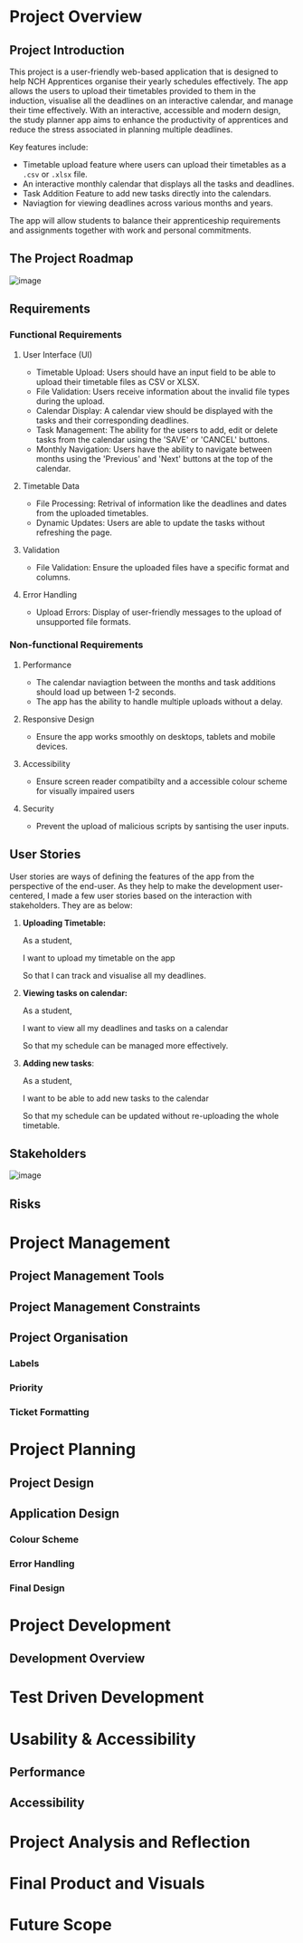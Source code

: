 # Project Overview

## Project Introduction
This project is a user-friendly web-based application that is designed to help NCH Apprentices organise their yearly schedules effectively. The app allows the users to upload their timetables provided to them in the induction, visualise all the deadlines on an interactive calendar, and manage their time effectively. With an interactive, accessible and modern design, the study planner app aims to enhance the productivity of apprentices and reduce the stress associated in planning multiple deadlines. 

Key features include:
- Timetable upload feature where users can upload their timetables as a `.csv` or `.xlsx` file.
- An interactive monthly calendar that displays all the tasks and deadlines.
- Task Addition Feature to add new tasks directly into the calendars.
- Naviagtion for viewing deadlines across various months and years.

The app will allow students to balance their apprenticeship requirements and assignments together with work and personal commitments.

## The Project Roadmap
![image](https://github.com/user-attachments/assets/7fce0552-001b-406b-a5ae-07b62b792e23)

## Requirements
### Functional Requirements 
1. User Interface (UI)
   - Timetable Upload:
     Users should have an input field to be able to upload their timetable files as CSV or XLSX.
   - File Validation:
     Users receive information about the invalid file types during the upload.
   - Calendar Display:
     A calendar view should be displayed with the tasks and their corresponding deadlines.
   - Task Management:
     The ability for the users to add, edit or delete tasks from the calendar using the 'SAVE' or 'CANCEL' buttons.
   - Monthly Navigation:
     Users have the ability to navigate between months using the 'Previous' and 'Next' buttons at the top of the calendar.

2. Timetable Data
   - File Processing:
     Retrival of information like the deadlines and dates from the uploaded timetables.
   - Dynamic Updates:
     Users are able to update the tasks without refreshing the page.

3. Validation
   - File Validation:
     Ensure the uploaded files have a specific format and columns.

4. Error Handling
   - Upload Errors:
     Display of user-friendly messages to the upload of unsupported file formats.

### Non-functional Requirements
1. Performance
   - The calendar naviagtion between the months and task additions should load up between 1-2 seconds.
   - The app has the ability to handle multiple uploads without a delay.
  
2. Responsive Design
   - Ensure the app works smoothly on desktops, tablets and mobile devices.
  
3. Accessibility
   - Ensure screen reader compatibilty and a accessible colour scheme for visually impaired users
  
4. Security
   - Prevent the upload of malicious scripts by santising the user inputs.

## User Stories
User stories are ways of defining the features of the app from the perspective of the end-user. As they help to make the development user-centered, I made a few user stories based on the interaction with stakeholders. They are as below:
1. **Uploading Timetable:**

   As a student,

   I want to upload my timetable on the app

   So that I can track and visualise all my deadlines.

3. **Viewing tasks on calendar:**
   
   As a student,

   I want to view all my deadlines and tasks on a calendar

   So that my schedule can be managed more effectively.

5. **Adding new tasks**:
   
   As a student,

   I want to be able to add new tasks to the calendar

   So that my schedule can be updated without re-uploading the whole timetable.
   
## Stakeholders
![image](https://github.com/user-attachments/assets/ace522bd-c6da-4951-b447-9704a6c46034)


## Risks

# Project Management

## Project Management Tools

## Project Management Constraints

## Project Organisation

### Labels

### Priority

### Ticket Formatting

# Project Planning

## Project Design

## Application Design

### Colour Scheme
### Error Handling
### Final Design

# Project Development

## Development Overview

# Test Driven Development

# Usability & Accessibility

## Performance
## Accessibility


# Project Analysis and Reflection

# Final Product and Visuals

# Future Scope
